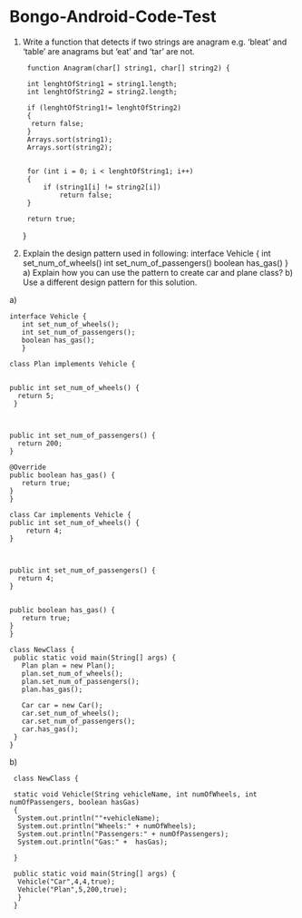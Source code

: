 # Bongo-Android-Code-Test

1) Write a function that detects if two strings are anagram e.g. ‘bleat’ and ‘table’
are anagrams but ‘eat’ and ‘tar’ are not.





     
        function Anagram(char[] string1, char[] string2) { 
      
        int lenghtOfString1 = string1.length; 
        int lenghtOfString2 = string2.length;
        
        if (lenghtOfString1!= lenghtOfString2) 
        {
         return false; 
        } 
        Arrays.sort(string1); 
        Arrays.sort(string2); 
        
  
        for (int i = 0; i < lenghtOfString1; i++) 
        {
            if (string1[i] != string2[i]) 
                return false; 
        }
         
        return true; 
        
    } 
    
    
2) Explain the design pattern used in following:
interface Vehicle {
int set_num_of_wheels()
int set_num_of_passengers()
boolean has_gas()
}
a) Explain how you can use the pattern to create car and plane class?
b) Use a different design pattern for this solution.

a)      
           
    interface Vehicle {
       int set_num_of_wheels();
       int set_num_of_passengers();
       boolean has_gas();
       }

    class Plan implements Vehicle {


    public int set_num_of_wheels() {
      return 5;
     }
  


    public int set_num_of_passengers() {
      return 200;
    }

    @Override
    public boolean has_gas() {
       return true;
    }
    }

    class Car implements Vehicle {
    public int set_num_of_wheels() {
        return 4;
    }
  

   
    public int set_num_of_passengers() {
      return 4;
    }

  
    public boolean has_gas() {
       return true;
    }
    }

    class NewClass {
     public static void main(String[] args) {
       Plan plan = new Plan();
       plan.set_num_of_wheels();
       plan.set_num_of_passengers();
       plan.has_gas();
    
       Car car = new Car();
       car.set_num_of_wheels();
       car.set_num_of_passengers();
       car.has_gas();
     }
    }
    
b)

     class NewClass {
    
     static void Vehicle(String vehicleName, int numOfWheels, int numOfPassengers, boolean hasGas)
     {
      System.out.println(""+vehicleName);
      System.out.println("Wheels:" + numOfWheels);
      System.out.println("Passengers:" + numOfPassengers);
      System.out.println("Gas:" +  hasGas);
      
     }
    
     public static void main(String[] args) {
      Vehicle("Car",4,4,true);
      Vehicle("Plan",5,200,true);
      }
     }
  
